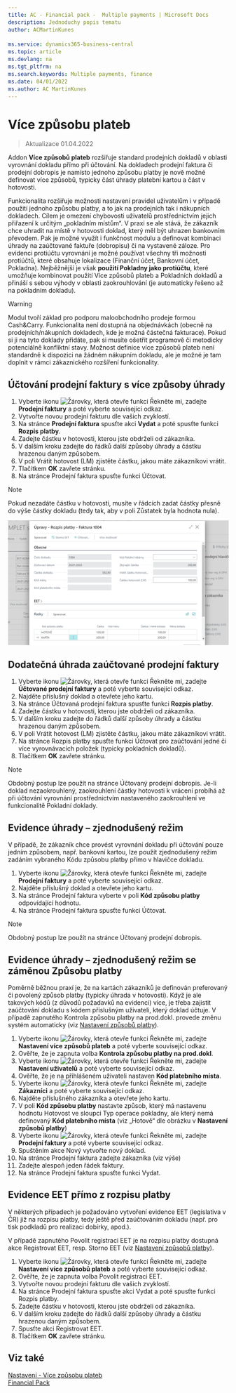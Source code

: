 ```yaml
---
title: AC - Financial pack -  Multiple payments | Microsoft Docs
description: Jednoduchy popis tematu
author: ACMartinKunes

ms.service: dynamics365-business-central
ms.topic: article
ms.devlang: na
ms.tgt_pltfrm: na
ms.search.keywords: Multiple payments, finance 
ms.date: 04/01/2022
ms.author: AC MartinKunes
---
```

# Více způsobu plateb
> Aktualizace 01.04.2022

Addon **Více způsobů plateb** rozšiřuje standard prodejních dokladů v oblasti vyrovnání dokladu přímo při účtování.
Na dokladech prodejní faktura či prodejní dobropis je namísto jednoho způsobu platby je nově možné definovat více způsobů, typicky část úhrady platební kartou a část v hotovosti.

Funkcionalita rozšiřuje možnosti nastavení pravidel uživatelům i v případě použití jednoho způsobu platby, a to jak na prodejních tak i nákupních dokladech. Cílem je omezení chybovosti uživatelů prostřednictvím jejich přiřazení k určitým „pokladním místům“.
V praxi se ale stává, že zákazník chce uhradit na místě v hotovosti doklad, který měl být uhrazen bankovním převodem. Pak je možné využít i funkčnost modulu a definovat kombinaci úhrady na zaúčtované faktuře (dobropisu) či na vystavené záloze.
Pro evidenci protiúčtu vyrovnání je možné používat všechny tři možnosti protiúčtů, které obsahuje lokalizace (Finanční účet, Bankovní účet, Pokladna). Nejběžnější je však **použití Pokladny jako protiúčtu**, které umožňuje kombinovat použití Více způsobů plateb a Pokladních dokladů a přináší s sebou výhody v oblasti zaokrouhlování (je automaticky řešeno až na pokladním dokladu).

> [!WARNING]
> Modul tvoří základ pro podporu maloobchodního prodeje formou Cash&Carry. Funkcionalita není dostupná na objednávkách (obecně na prodejních/nákupních dokladech, kde je možná částečná fakturace). Pokud si ji na tyto doklady přidáte, pak si musíte ošetřit programově či metodicky potenciálně konfliktní stavy.
Možnost definice více způsobů plateb není standardně k dispozici na žádném nákupním dokladu, ale je možné je tam doplnit v rámci zákaznického rozšíření funkcionality.


## Účtování prodejní faktury s více způsoby úhrady

1. Vyberte ikonu ![Žárovky, která otevře funkci Řekněte mi](media/ui-search/search_small.png "Řekněte mi, co chcete dělat"), zadejte **Prodejní faktury** a poté vyberte související odkaz.
2.	Vytvořte novou prodejní fakturu dle vašich zvyklostí.
3.	Na stránce **Prodejní faktura** spusťte akci **Vydat** a poté spusťte funkci **Rozpis platby**.
4.	Zadejte částku v hotovosti, kterou jste obdrželi od zákazníka.
5.	V dalším kroku zadejte do řádků další způsoby úhrady a částku hrazenou daným způsobem.
6.	V poli Vrátit hotovost (LM) zjistěte částku, jakou máte zákazníkovi vrátit.
7.	Tlačítkem **OK** zavřete stránku.
8.	Na stránce Prodejní faktura spusťte funkci Účtovat.

> [!NOTE]
> Pokud nezadáte částku v hotovosti, musíte v řádcích zadat částky přesně do výše částky dokladu (tedy tak, aby v poli Zůstatek byla hodnota nula).

![Rozpis platby](media/multiple_payment_methods_payment.png)

## Dodatečná úhrada zaúčtované prodejní faktury
1. Vyberte ikonu ![Žárovky, která otevře funkci Řekněte mi](media/ui-search/search_small.png "Řekněte mi, co chcete dělat"), zadejte **Účtované prodejní faktury** a poté vyberte související odkaz.
2.	Najděte příslušný doklad a otevřete jeho kartu.
3.	Na stránce Účtovaná prodejní faktura spusťte funkci **Rozpis platby**.
4.	Zadejte částku v hotovosti, kterou jste obdrželi od zákazníka.
5.	V dalším kroku zadejte do řádků další způsoby úhrady a částku hrazenou daným způsobem.
6.	V poli Vrátit hotovost (LM) zjistěte částku, jakou máte zákazníkovi vrátit.
7.	Na stránce Rozpis platby spusťte funkci Účtovat pro zaúčtování jedné či více vyrovnávacích položek (typicky pokladních dokladů).
8.	Tlačítkem **OK** zavřete stránku.

> [!NOTE]
> Obdobný postup lze použít na stránce Účtovaný prodejní dobropis.
> Je-li doklad nezaokrouhlený, zaokrouhlení částky hotovosti k vrácení probíhá až při účtování vyrovnání prostřednictvím nastaveného zaokrouhlení ve funkcionalitě Pokladní doklady.

## Evidence úhrady – zjednodušený režim

V případě, že zákazník chce provést vyrovnání dokladu při účtování pouze jedním způsobem, např. bankovní kartou, lze použít zjednodušený režim zadáním vybraného Kódu způsobu platby přímo v hlavičce dokladu.

1. Vyberte ikonu ![Žárovky, která otevře funkci Řekněte mi](media/ui-search/search_small.png "Řekněte mi, co chcete dělat"), zadejte **Prodejní faktury** a poté vyberte související odkaz.
2. Najděte příslušný doklad a otevřete jeho kartu.
3. Na stránce Prodejní faktura vyberte v poli **Kód způsobu platby** odpovídající hodnotu.
4. Na stránce Prodejní faktura spusťte funkci Účtovat.

> [!NOTE]
> Obdobný postup lze použít na stránce Účtovaný prodejní dobropis.

## Evidence úhrady – zjednodušený režim se záměnou Způsobu platby

Poměrně běžnou praxí je, že na kartách zákazníků je definován preferovaný či povolený způsob platby (typicky úhrada v hotovosti). Když je ale takových kódů (z důvodů požadavků na evidenci) více, je třeba zajistit zaúčtování dokladu s kódem příslušným uživateli, který doklad účtuje. V případě zapnutého Kontrola způsobu platby na prod.dokl. provede změnu systém automaticky (viz [Nastavení způsobů platby](https://www.aricoma.com/docs/cs-cz/d365businesscentral/FinancialPack/multiple-payment-methods-setup.html#nastaven%C3%AD-zp%C5%AFsob%C5%AF-platby)).


1. Vyberte ikonu ![Žárovky, která otevře funkci Řekněte mi](media/ui-search/search_small.png "Řekněte mi, co chcete dělat"), zadejte **Nastavení více způsobů plateb** a poté vyberte související odkaz.
2.	Ověřte, že je zapnuta volba **Kontrola způsobu platby na prod.dokl**.
3. Vyberte ikonu ![Žárovky, která otevře funkci Řekněte mi](media/ui-search/search_small.png "Řekněte mi, co chcete dělat"), zadejte **Nastavení uživatelů** a poté vyberte související odkaz.
4.	Ověřte, že je na přihlášeném uživateli nastaven **Kód platebního místa**.
5. Vyberte ikonu ![Žárovky, která otevře funkci Řekněte mi](media/ui-search/search_small.png "Řekněte mi, co chcete dělat"), zadejte **Zákazníci** a poté vyberte související odkaz.
6.	Najděte příslušného zákazníka a otevřete jeho kartu.
7.	V poli **Kód způsobu platby** nastavte způsob, který má nastavenu hodnotu Hotovost ve sloupci Typ operace pokladny, ale který nemá definovaný **Kód platebního místa** (viz „Hotově“ dle obrázku v **Nastavení způsobů platby**)
7. Vyberte ikonu ![Žárovky, která otevře funkci Řekněte mi](media/ui-search/search_small.png "Řekněte mi, co chcete dělat"), zadejte **Prodejní faktury** a poté vyberte související odkaz.
9.	Spuštěním akce Nový vytvořte nový doklad.
10.	Na stránce Prodejní faktura zadejte zákazníka (viz výše)
11.	Zadejte alespoň jeden řádek faktury.
12.	Na stránce Prodejní faktura spusťte funkci Vydat.


## Evidence EET přímo z rozpisu platby

V některých případech je požadováno vytvoření evidence EET (legislativa v ČR) již na rozpisu platby, tedy ještě před zaúčtováním dokladu (např. pro tisk podkladů pro realizaci dobírky, apod.).

V případě zapnutého Povolit registraci EET je na rozpisu platby dostupná akce Registrovat EET, resp. Storno EET (viz [Nastavení způsobů platby](https://www.aricomaa.com/docs/cs-cz/d365businesscentral/FinancialPack/multiple-payment-methods-setup.html#nastaven%C3%AD-zp%C5%AFsob%C5%AF-platby)).

1. Vyberte ikonu ![Žárovky, která otevře funkci Řekněte mi](media/ui-search/search_small.png "Řekněte mi, co chcete dělat"), zadejte **Nastavení více způsobů plateb** a poté vyberte související odkaz.
2.	Ověřte, že je zapnuta volba Povolit registraci EET.
3.	Vytvořte novou prodejní fakturu dle vašich zvyklostí.
4.	Na stránce Prodejní faktura spusťte akci Vydat a poté spusťte funkci Rozpis platby.
5.	Zadejte částku v hotovosti, kterou jste obdrželi od zákazníka.
6.	V dalším kroku zadejte do řádků další způsoby úhrady a částku hrazenou daným způsobem.
7.	Spusťte akci Registrovat EET.
8.	Tlačítkem **OK** zavřete stránku.


## Viz také

[Nastavení - Více způsobu plateb](multiple-payment-methods-setup.md)  
[Financial Pack](finance-pack.md)  
